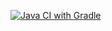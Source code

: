 [![Java CI with Gradle](https://github.com/DenIvanof/AT_Z6_1/actions/workflows/gradle.yml/badge.svg)](https://github.com/DenIvanof/AT_Z6_1/actions/workflows/gradle.yml)
